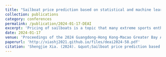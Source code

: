 ```yaml
---
title: "Sailboat price prediction based on statistical and machine learning methods"
collection: publications
category: conferences
permalink: /publication/2024-01-17-DEAI
excerpt: 'Pricing of sailboats is a topic that many extreme sports enthusiasts like to pay attention to. For the sailboat market, price prediction is crucial and is a key factor in making decisions such as marketing strategies, cost calculation, and profit calculation. By using regression models and machine learning, companies can better grasp market risks, improve product pricing accuracy, and increase their profitability. In addition, this method is very valuable in various industries such as e-commerce, retail, finance, and real estate. This paper aims to establish the relationship between sailboat prices and various factors using typical models based on statistical methods and machine learning, and explore the regional and sailboat type effects on prices, particularly the regional effects of specific areas such as Hong Kong (SAR). By comparing the accuracy of each model, we can obtain some insights into the above issues.'
date: 2024-01-17
venue: 'Proceedings of the 2024 Guangdong-Hong Kong-Macao Greater Bay Area International Conference on Digital Economy and Artificial Intelligence'
paperurl: 'http://xiashj2021.github.io/files/deai2024-58.pdf'
citation: 'Shengjie Xia. (2024). &quot;Sailboat price prediction based on statistical and machine learning methods.&quot; <i>Proceedings of the 2024 Guangdong-Hong Kong-Macao Greater Bay Area International Conference on Digital Economy and Artificial Intelligence</i>. pp. 349-354.'
---
```


<!--
The contents above will be part of a list of publications, if the user clicks the link for the publication than the contents of section will be rendered as a full page, allowing you to provide more information about the paper for the reader. When publications are displayed as a single page, the contents of the above "citation" field will automatically be included below this section in a smaller font.
-->
